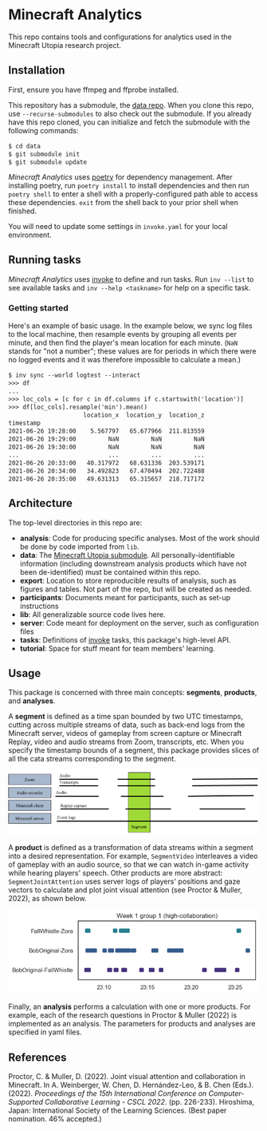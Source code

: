 # Minecraft Analytics

This repo contains tools and configurations for analytics used in the Minecraft
Utopia research project. 

## Installation

First, ensure you have ffmpeg and ffprobe installed. 

This repository has a submodule, the [data repo](https://github.com/cproctor/minecraft-utopia-data). 
When you clone this repo, use `--recurse-submodules` to also check out the
submodule. If you already have this repo cloned, you can initialize and fetch
the submodule with the following commands:

```
$ cd data
$ git submodule init
$ git submodule update
```

*Minecraft Analytics* uses [poetry](https://python-poetry.org/) for dependency
management. After installing poetry, run `poetry install` to install
dependencies and then run `poetry shell` to enter a shell with
a properly-configured path able to access these dependencies. `exit` from the
shell back to your prior shell when finished. 

You will need to update some settings in `invoke.yaml` for your local
environment.

## Running tasks

*Minecraft Analytics* uses [invoke](https://www.pyinvoke.org/) to define and run
tasks. Run `inv --list` to see available tasks and `inv --help <taskname>` for
help on a specific task.

### Getting started

Here's an example of basic usage. In the example below, we sync log files to the
local machine, then resample events by grouping all events per minute, and then
find the player's mean location for each minute. (`NaN` stands for "not a
number"; these values are for periods in which there were no logged events and
it was therefore impossible to calculate a mean.)

```
$ inv sync --world logtest --interact
>>> df
...
>>> loc_cols = [c for c in df.columns if c.startswith('location')]
>>> df[loc_cols].resample('min').mean()
                     location_x  location_y  location_z
timestamp                                              
2021-06-26 19:28:00    5.567797   65.677966  211.813559
2021-06-26 19:29:00         NaN         NaN         NaN
2021-06-26 19:30:00         NaN         NaN         NaN
...                         ...         ...         ...
2021-06-26 20:33:00   40.317972   68.631336  203.539171
2021-06-26 20:34:00   34.492823   67.470494  202.722488
2021-06-26 20:35:00   49.631313   65.315657  218.717172
```

## Architecture

The top-level directories in this repo are:

- **analysis**: Code for producing specific analyses. Most of the work should be
  done by code imported from `lib`.
- **data**: The [Minecraft Utopia submodule](https://github.com/cproctor/minecraft-utopia-data). 
  All personally-identifiable information (including downstream analysis
  products which have not been de-identified) must be contained within this
  repo.
- **export**: Location to store reproducible results of analysis, such as
  figures and tables. Not part of the repo, but will be created as needed.
- **participants**: Documents meant for participants, such as set-up instructions
- **lib**: All generalizable source code lives here. 
- **server**: Code meant for deployment on the server, such as configuration files
- **tasks**: Definitions of [invoke](http://www.pyinvoke.org/) tasks, this package's
  high-level API.
- **tutorial**: Space for stuff meant for team members' learning.

## Usage

This package is concerned with three main concepts: **segments**, **products**, and 
**analyses**.

A **segment** is defined as a time span bounded by two UTC timestamps, cutting across 
multiple streams of data, such as back-end logs from the Minecraft server, videos of 
gameplay from screen capture or Minecraft Replay, video and audio streams from Zoom, 
transcripts, etc. When you specify the timestamp bounds of a segment, this package
provides slices of all the cata streams corresponding to the segment. 

![Diagram of a segment, specifying a time span across multiple data streams](figures/segment.png)

A **product** is defined as a transformation of data streams within a segment into 
a desired representation. For example, `SegmentVideo` interleaves a video of gameplay
with an audio source, so that we can watch in-game activity while hearing players' speech.
Other products are more abstract: `SegmentJointAttention` uses server logs of players' 
positions and gaze vectors to calculate and plot joint visual attention (see Proctor & Muller, 2022),
as shown below.

![Joint visual attention plot](figures/w1g1_joint_attention.png)

Finally, an **analysis** performs a calculation with one or more products. For example, each of the 
research questions in Proctor & Muller (2022) is implemented as an analysis.
The parameters for products and analyses are specified in yaml files. 

## References

Proctor, C. & Muller, D. (2022). Joint visual attention and collaboration in Minecraft. In A. Weinberger, W. Chen, D. Hernández-Leo, & B. Chen (Eds.). (2022). *Proceedings of the 15th International Conference on Computer-Supported Collaborative Learning - CSCL 2022*. (pp. 226-233). Hiroshima, Japan: International Society of the Learning Sciences. (Best paper nomination. 46% accepted.)
